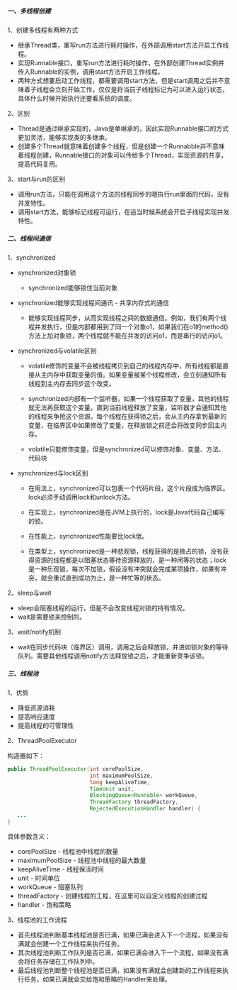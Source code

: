 ##### 一、多线程创建 



1、创建多线程有两种方式 

- 继承Thread类，重写run方法进行耗时操作，在外部调用start方法开启工作线程。 
- 实现Runnable接口，重写run方法进行耗时操作，在外部创建Thread实例并传入Runnable的实例，调用start方法开启工作线程。 
- 两种方式想要启动工作线程，都需要调用start方法，但是start调用之后并不意味着子线程会立刻开始工作，仅仅是将当前子线程标记为可以进入运行状态，具体什么时候开始执行还要看系统的调度。 



2、区别 

- Thread是通过继承实现的，Java是单继承的，因此实现Runnable接口的方式更加灵活，能够实现类的多继承。 
- 创建多个Thread就意味着创建多个线程，但是创建一个Runnabble并不意味着线程创建，Runnable接口的对象可以传给多个Thread，实现资源的共享，提高代码复用。 



3、start与run的区别 

- 调用run方法，只能在调用这个方法的线程同步的嗯执行run里面的代码，没有并发特性。 
- 调用start方法，能够标记线程可运行，在适当时候系统会开启子线程实现并发特性。 



##### 二、线程间通信 



1、synchronized 

- synchronized对象锁 

  - synchronized能够锁住当前对象 

- synchronized能够实现线程间通讯 - 共享内存式的通信 

  - 能够实现线程同步，从而实现线程之间的数据通信。例如，我们有两个线程并发执行，但是内部都用到了同一个对象o1，如果我们在o1的method()方法上加对象锁，两个线程就不能在并发的访问o1，而是串行的访问o1。 

- synchronized与volatile区别 

  - volatile修饰的变量不会被线程拷贝到自己的线程内存中，所有线程都是直接从主内存中获取变量的值。如果变量被某个线程修改，会立刻通知所有线程到主内存去同步这个改变。 

  - synchronized内部有一个监听器，如果一个线程获取了变量，其他的线程就无法再获取这个变量。直到当前线程释放了变量，监听器才会通知其他的线程来争抢这个资源。每个线程在获得锁之后，会从主内存拿到最新的变量，在临界区中如果修改了变量，在释放锁之前还会将改变同步回主内存。 
  - volatile只能修饰变量，但是synchronized可以修饰对象、变量、方法、代码块 

- synchronized与lock区别 

  - 在用法上，synchronized可以包裹一个代码片段，这个片段成为临界区。lock必须手动调用lock和unlock方法。 

  - 在实现上，synchronized是在JVM上执行的，lock是Java代码自己编写的锁。 
  - 在性能上，synchronized性能要比lock低。 
  - 在类型上，synchronized是一种悲观锁，线程获得的是独占的锁，没有获得资源的线程都是以阻塞状态等待资源释放的，是一种闲等的状态；lock是一种乐观锁，每次不加锁，假设没有冲突就会完成某项操作，如果有冲突，就会重试直到成功为止，是一种忙等的状态。 



2、sleep与wait 

- sleep会阻塞线程的运行，但是不会改变线程对锁的持有情况。 
- wait是需要锁来控制的。 



3、wait/notify机制 

- wait在同步代码块（临界区）调用，调用之后会释放锁，并进如锁对象的等待队列。需要其他线程调用notify方法释放锁之后，才能重新竞争该锁。 



##### 三、线程池 



1、优势 

- 降低资源消耗 
- 提高响应速度 
- 提高线程的可管理性 



2、ThreadPoolExecutor 

构造器如下： 

```java
public ThreadPoolExecutor(int corePoolSize,
                          int maximumPoolSize,
                          long keepAliveTime,
                          TimeUnit unit,
                          BlockingQueue<Runnable> workQueue,
                          ThreadFactory threadFactory,
                          RejectedExecutionHandler handler) {
   ...
}
```

具体参数含义： 

- corePoolSize - 线程池中线程的数量 
- maximumPoolSize - 线程池中线程的最大数量 
- keepAliveTime - 线程保活时间 
- unit - 时间单位 
- workQueue - 阻塞队列 
- threadFactory - 创建线程的工程，在这里可以自定义线程的创建过程 
- handler - 饱和策略 



3、线程池的工作流程 

- 首先线程池判断基本线程池是否已满，如果已满会进入下一个流程，如果没有满就会创建一个工作线程来执行任务。 
- 其次线程池判断工作队列是否已满，如果已满会进入下一个流程，如果没有满会将任务存储在工作队列中。 
- 最后线程池判断整个线程池是否已满，如果没有满就会创建新的工作线程来执行任务，如果已满就会交给饱和策略的Handler来处理。 